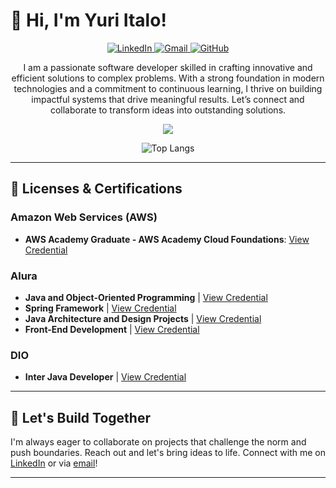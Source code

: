 # 👋 Hi, I'm Yuri Italo!

<p align="center">
  <a href="https://www.linkedin.com/in/yuri-italo" target="_blank">
    <img src="https://skillicons.dev/icons?i=linkedin" alt="LinkedIn" />
  </a>
  <a href="mailto:yuri.italo94@gmail.com" target="_blank">
    <img src="https://skillicons.dev/icons?i=gmail" alt="Gmail" />
  </a>
  <a href="https://github.com/yuri-italo" target="_blank">
    <img src="https://skillicons.dev/icons?i=github" alt="GitHub" />
  </a>
</p>

<p align="center">
  I am a passionate software developer skilled in crafting innovative and efficient solutions to complex problems. With a strong foundation in modern technologies and a commitment to continuous learning, I thrive on building impactful systems that   drive meaningful results. Let’s connect and collaborate to transform ideas into outstanding solutions.
</p>

<p align="center">
  <a href="https://skillicons.dev">
    <img src="https://skillicons.dev/icons?i=java,spring,js,nodejs,html,css,bootstrap,linux,mysql,aws,docker,git,idea,vscode" />
  </a>
</p>

<p align="center">
  <img src="https://github-readme-stats.vercel.app/api/top-langs/?username=yuri-italo&layout=compact" alt="Top Langs" />
</p>

--- 

## 📜 Licenses & Certifications  

### Amazon Web Services (AWS)  
- **AWS Academy Graduate - AWS Academy Cloud Foundations**: [View Credential](https://www.credly.com/badges/5e77f555-ecde-4715-9908-5f0ba21fcc3b/linked_in_profile)  

### Alura  
- **Java and Object-Oriented Programming** | [View Credential](https://cursos.alura.com.br/degree/certificate/1d15ec50-18ae-472d-9a24-53ef6d466b4a)
- **Spring Framework** | [View Credential](https://cursos.alura.com.br/degree/certificate/ee639444-3a41-44fc-a853-4a67a629e530)  
- **Java Architecture and Design Projects** | [View Credential](https://cursos.alura.com.br/degree/certificate/ae50f58a-8553-45b9-a217-f6ecdc79012e) 
- **Front-End Development** | [View Credential](https://cursos.alura.com.br/degree/certificate/83f5964e-d521-4ce1-9e88-ed2b0e95f61c)  
 
### DIO  
- **Inter Java Developer** | [View Credential](https://www.dio.me/certificate/FAB56684/share)  

---

## 🤝 Let's Build Together
I'm always eager to collaborate on projects that challenge the norm and push boundaries. Reach out and let's bring ideas to life. Connect with me on [LinkedIn](https://www.linkedin.com/in/yuri-italo) or via [email](mailto:yuri.italo94@gmail.com)!

--- 
